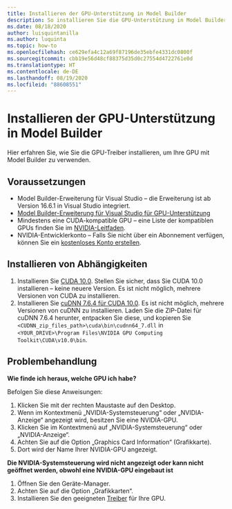 ```yaml
---
title: Installieren der GPU-Unterstützung in Model Builder
description: So installieren Sie die GPU-Unterstützung in Model Builder.
ms.date: 08/18/2020
author: luisquintanilla
ms.author: luquinta
ms.topic: how-to
ms.openlocfilehash: ce629efa4c12a69f87196de35ebfe4331dc0800f
ms.sourcegitcommit: cbb19e56d48cf88375d35d0c27554d4722761e0d
ms.translationtype: HT
ms.contentlocale: de-DE
ms.lasthandoff: 08/19/2020
ms.locfileid: "88608551"
---
```

# <a name="how-to-install-gpu-support-in-model-builder"></a>Installieren der GPU-Unterstützung in Model Builder

Hier erfahren Sie, wie Sie die GPU-Treiber installieren, um Ihre GPU mit Model Builder zu verwenden.

## <a name="prerequisites"></a>Voraussetzungen

- Model Builder-Erweiterung für Visual Studio – die Erweiterung ist ab Version 16.6.1 in Visual Studio integriert.
- [Model Builder-Erweiterung für Visual Studio für GPU-Unterstützung](https://marketplace.visualstudio.com/items?itemName=MLNET.ModelBuilderGPU)
- Mindestens eine CUDA-kompatible GPU – eine Liste der kompatiblen GPUs finden Sie im [NVIDIA-Leitfaden](https://developer.nvidia.com/cuda-gpus).
- NVIDIA-Entwicklerkonto – Falls Sie nicht über ein Abonnement verfügen, können Sie ein [kostenloses Konto erstellen](https://developer.nvidia.com/developer-program).

## <a name="install-dependencies"></a>Installieren von Abhängigkeiten

1. Installieren Sie [CUDA 10.0](https://developer.nvidia.com/cuda-10.0-download-archive). Stellen Sie sicher, dass Sie CUDA 10.0 installieren – keine neuere Version. Es ist nicht möglich, mehrere Versionen von CUDA zu installieren.
1. Installieren Sie [cuDNN 7.6.4 für CUDA 10.0](https://developer.nvidia.com/rdp/cudnn-download). Es ist nicht möglich, mehrere Versionen von cuDNN zu installieren. Laden Sie die ZIP-Datei für cuDNN 7.6.4 herunter, entpacken Sie diese, und kopieren Sie `<CUDNN_zip_files_path>\cuda\bin\cudnn64_7.dll` in `<YOUR_DRIVE>\Program Files\NVIDIA GPU Computing Toolkit\CUDA\v10.0\bin`.

## <a name="troubleshooting"></a>Problembehandlung

**Wie finde ich heraus, welche GPU ich habe?**

Befolgen Sie diese Anweisungen:

1. Klicken Sie mit der rechten Maustaste auf den Desktop.
1. Wenn im Kontextmenü „NVIDIA-Systemsteuerung“ oder „NVIDIA-Anzeige“ angezeigt wird, besitzen Sie eine NVIDIA-GPU.
1. Klicken Sie im Kontextmenü auf „NVIDIA-Systemsteuerung“ oder „NVIDIA-Anzeige“.
1. Achten Sie auf die Option „Graphics Card Information“ (Grafikkarte).
1. Dort wird der Name Ihrer NVIDIA-GPU angezeigt.

**Die NVIDIA-Systemsteuerung wird nicht angezeigt oder kann nicht geöffnet werden, obwohl eine NVIDIA-GPU eingebaut ist**

1. Öffnen Sie den Geräte-Manager.
1. Achten Sie auf die Option „Grafikkarten“.
1. Installieren Sie den geeigneten [Treiber](https://www.nvidia.com/drivers) für Ihre GPU.

